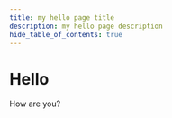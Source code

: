 ```yaml
---
title: my hello page title
description: my hello page description
hide_table_of_contents: true
---
```


# Hello

How are you?

